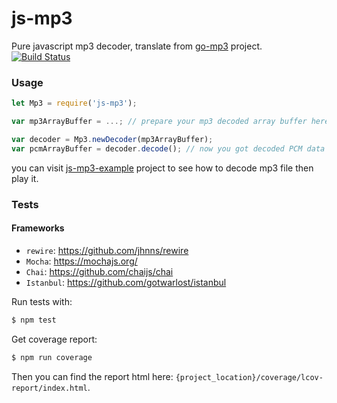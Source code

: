 # js-mp3
Pure javascript mp3 decoder, translate from [go-mp3](https://github.com/hajimehoshi/go-mp3) project.  
[![Build Status](https://travis-ci.org/soundbus-technologies/js-mp3.svg?branch=master)](https://travis-ci.org/soundbus-technologies/js-mp3)

### Usage
```javascript
let Mp3 = require('js-mp3');

var mp3ArrayBuffer = ...; // prepare your mp3 decoded array buffer here

var decoder = Mp3.newDecoder(mp3ArrayBuffer);
var pcmArrayBuffer = decoder.decode(); // now you got decoded PCM data

```
you can visit [js-mp3-example](https://github.com/soundbus-technologies/js-mp3-example) project to see how to decode mp3 file then play it. 

### Tests
#### Frameworks
- `rewire`: https://github.com/jhnns/rewire
- `Mocha`: https://mochajs.org/
- `Chai`: https://github.com/chaijs/chai
- `Istanbul`: https://github.com/gotwarlost/istanbul

Run tests with:
```bash
$ npm test
```
Get coverage report:
```bash
$ npm run coverage 
```
Then you can find the report html here: `{project_location}/coverage/lcov-report/index.html`.
